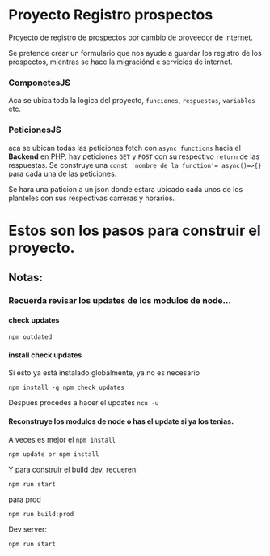# Proyecto Registro prospectos

Proyecto de registro de prospectos por cambio de proveedor de internet.

Se pretende crear un formulario que nos ayude a guardar los registro de los prospectos, mientras se hace la migraciónd e servicios de internet.

### ComponetesJS

Aca se ubica toda la logica del proyecto, `funciones`, `respuestas`, `variables` etc.

### PeticionesJS
aca se ubican todas las peticiones fetch con `async functions` hacia el **Backend** en PHP, hay peticiones `GET` y `POST` con su respectivo `return` de las respuestas.
Se construye una `const 'nombre de la function'= async()=>{}` para cada una de las peticiones.

Se hara una paticion a un json donde estara ubicado cada unos de los planteles con sus respectivas carreras y horarios.



# Estos son los pasos para construir el proyecto.

## Notas:

### Recuerda revisar los updates de los modulos de node...

#### check updates
```
npm outdated
```

#### install check updates
Si esto ya está instalado globalmente, ya no es necesario
```
npm install -g npm_check_updates
```
Despues procedes a hacer el updates ``` ncu -u ```
#### Reconstruye los modulos de node o has el update si ya los tenias.
A veces es mejor el ```npm install```

```
npm update or npm install
``` 

Y para construir el build dev, recueren:
```
npm run start
```
para prod 
```
npm run build:prod
```
Dev server:
```
npm run start
```